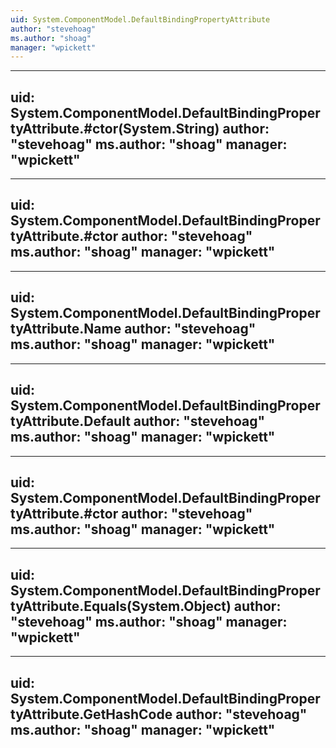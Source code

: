 ```yaml
---
uid: System.ComponentModel.DefaultBindingPropertyAttribute
author: "stevehoag"
ms.author: "shoag"
manager: "wpickett"
---
```


---
uid: System.ComponentModel.DefaultBindingPropertyAttribute.#ctor(System.String)
author: "stevehoag"
ms.author: "shoag"
manager: "wpickett"
---

---
uid: System.ComponentModel.DefaultBindingPropertyAttribute.#ctor
author: "stevehoag"
ms.author: "shoag"
manager: "wpickett"
---

---
uid: System.ComponentModel.DefaultBindingPropertyAttribute.Name
author: "stevehoag"
ms.author: "shoag"
manager: "wpickett"
---

---
uid: System.ComponentModel.DefaultBindingPropertyAttribute.Default
author: "stevehoag"
ms.author: "shoag"
manager: "wpickett"
---

---
uid: System.ComponentModel.DefaultBindingPropertyAttribute.#ctor
author: "stevehoag"
ms.author: "shoag"
manager: "wpickett"
---

---
uid: System.ComponentModel.DefaultBindingPropertyAttribute.Equals(System.Object)
author: "stevehoag"
ms.author: "shoag"
manager: "wpickett"
---

---
uid: System.ComponentModel.DefaultBindingPropertyAttribute.GetHashCode
author: "stevehoag"
ms.author: "shoag"
manager: "wpickett"
---

